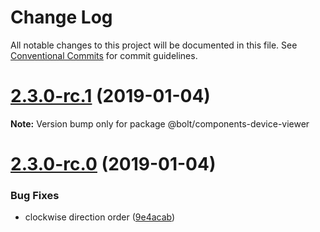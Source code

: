 # Change Log

All notable changes to this project will be documented in this file.
See [Conventional Commits](https://conventionalcommits.org) for commit guidelines.

# [2.3.0-rc.1](https://github.com/bolt-design-system/bolt/tree/master/packages/components/bolt-device-viewer/compare/vv2.3.0-rc.0...v2.3.0-rc.1) (2019-01-04)

**Note:** Version bump only for package @bolt/components-device-viewer





# [2.3.0-rc.0](https://github.com/bolt-design-system/bolt/tree/master/packages/components/bolt-device-viewer/compare/v2.2.1...v2.3.0-rc.0) (2019-01-04)


### Bug Fixes

* clockwise direction order ([9e4acab](https://github.com/bolt-design-system/bolt/tree/master/packages/components/bolt-device-viewer/commit/9e4acab))
